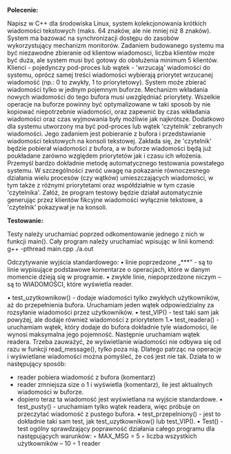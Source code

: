 **Polecenie:**

Napisz w C++ dla środowiska Linux, system kolekcjonowania krótkich wiadomości tekstowych (maks. 64 znaków, ale nie mniej niż 8 znaków). System ma bazować na synchronizacji dostępu do zasobów wykorzystujący mechanizm monitorów.
Zadaniem budowanego systemu ma być niezawodne zbieranie od klientow wiadomosci, liczba klientów może być duża, ale system musi być gotowy do obsłużenia minimum 5 klientów.
Klienci - pojedynczy pod-proces lub wątek - 'wrzucają' wiadomości do systemu, oprócz samej treści wiadomości wybierają priorytet wrzucanej wiadomość (np.: 0 to zwykły, 1 to priorytetowy).
System może zbierać wiadomości tylko w jednym pojemnym buforze. Mechanizm wkładania nowych wiadomości do tego bufora musi uwzględniać priorytety.
Wszelkie operacje na buforze powinny być optymalizowane w taki sposob by nie kopiować niepotrzebnie wiadomości, oraz zapewnić by czas wkładania wiadomości oraz czas wyjmowania były możliwie jak najkrótsze.
Dodatkowo dla systemu utworzony ma być pod-proces lub wątek 'czytelnik' zebranych wiadomości. Jego zadaniem jest pobieranie z bufora i przedstawianie wiadomości tekstowych na konsoli tekstowej. Zakłada się, że 'czytelnik' będzie pobierał wiadomości z bufora, a w buforze wiadomości będą już poukładane zarówno względem priorytetów jak i czasu ich włożenia.
Przemyśl bardzo dokładnie metodę automatycznego testowania powstałego systemu. W szczególności zwróć uwagę na pokazanie równoczesnego działania wielu procesów (czy wątków) umieszczających wiadomości, w tym także z różnymi priorytetami oraz współdziałnie w tym czasie 'czytelnika'.
Załóż, że program testowy będzie działał automatycznie generując przez
klientów fikcyjne wiadomości wyłącznie tekstowe, a 'czytelnik' pokazywał je na konsoli.


**Testowanie:**

Testy należy uruchamiać poprzed odkomentowanie jednego z nich w funkcji main().
Cały program należy uruchamiać wpisując w linii komend:
g++ -pthread main.cpp
./a.out

Odczytywanie wyjścia standardowego:
• linie poprzedzone „***” - są to linie wypisujące podstawowe komentarze o
operacjach, które w danym momencie dzieją się w programie.
• zwykłe linie, niepoprzedzone niczym – są to WIADOMOŚCI, które wyświetla
reader.


• test_uzytkownikow() - dodaje wiadomości tylko zwykłych użytkowników, aż do
przepełnienia bufora. Uruchamiam jeden wątek odpowiedzialny za rozsyłanie
wiadomości przez użytkowników.
• test_VIP() - test taki sam jak powyżej, ale dodaje również wiadomości z
priorytetem 1.•
test_readera() - uruchamiam wątek, który dodaje do bufora dokładnie tyle
wiadomości, ile wynosi maksymalna jego pojemność. Następnie uruchamiam
wątek readera.
Trzeba zauważyć, że wyświetlanie wiadomości nie odbywa się od razu w funkcji
read_message(), tylko poza nią. Dlatego patrząc na operacje i wyświetlane
wiadomości można pomyśleć, że coś jest nie tak. Działa to w następujący sposób:
- reader pobiera wiadomość z bufora (komentarz)
- reader zmniejsza size o 1 i wyświetla (komentarz), ile jest aktualnych
wiadomości w buforze.
- dopiero teraz ta wiadomość jest wyświetlana na wyjście standardowe.
• test_pusty() - uruchamiam tylko wątek readera, więc próbuje on przeczytać
wiadomość z pustego bufora.
• test_przepelniony() - jest to dokładnie taki sam test, jak
test_uzytkownikow() lub test_VIP().
• Test() - test ogólny sprawdzający poprawność działania całego programu dla
następujących warunków:
◦ MAX_MSG = 5
◦ liczba wszystkich użytkowników – 10
◦ 1 reader
